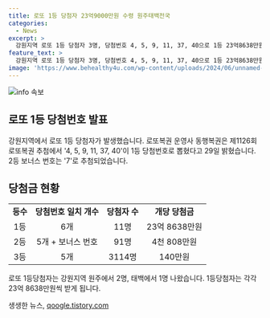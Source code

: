 ```yaml
---
title: 로또 1등 당첨자 23억9000만원 수령 원주태백전국
categories:
  - News
excerpt: >
  강원지역 로또 1등 당첨자 3명, 당첨번호 4, 5, 9, 11, 37, 40으로 1등 23억8638만원, 2등 4808만원, 3등 140만원 수령.
feature_text: >
  강원지역 로또 1등 당첨자 3명, 당첨번호 4, 5, 9, 11, 37, 40으로 1등 23억8638만원, 2등 4808만원, 3등 140만원 수령.
image: 'https://www.behealthy4u.com/wp-content/uploads/2024/06/unnamed-file.png'
---
```


<p><img src="https://www.behealthy4u.com/wp-content/uploads/2024/06/unnamed-file.png" alt="info 속보" /></p>

<h2 data-ke-size="size26">로또 1등 당첨번호 발표</h2>

<p data-ke-size="size16">강원지역에서 로또 1등 당첨자가 발생했습니다. 로또복권 운영사 동행복권은 제1126회 로또복권 추첨에서 '4, 5, 9, 11, 37, 40'이 1등 당첨번호로 뽑혔다고 29일 밝혔습니다. 2등 보너스 번호는 '7'로 추첨되었습니다.</p>

<h2 data-ke-size="size26">당첨금 현황</h2>

<table>
  <tr>
    <td style="text-align: center; height: 17px;"><b>등수</b></td>
    <td style="text-align: center; height: 17px;"><b>당첨번호 일치 개수</b></td>
    <td style="text-align: center; height: 17px;"><b>당첨자 수</b></td>
    <td style="text-align: center; height: 17px;"><b>개당 당첨금</b></td>
  </tr>
  <tr>
    <td style="text-align: center; height: 17px;">1등</td>
    <td style="text-align: center; height: 17px;">6개</td>
    <td style="text-align: center; height: 17px;">11명</td>
    <td style="text-align: center; height: 17px;">23억 8638만원</td>
  </tr>
  <tr>
    <td style="text-align: center; height: 17px;">2등</td>
    <td style="text-align: center; height: 17px;">5개 + 보너스 번호</td>
    <td style="text-align: center; height: 17px;">91명</td>
    <td style="text-align: center; height: 17px;">4천 808만원</td>
  </tr>
  <tr>
    <td style="text-align: center; height: 17px;">3등</td>
    <td style="text-align: center; height: 17px;">5개</td>
    <td style="text-align: center; height: 17px;">3114명</td>
    <td style="text-align: center; height: 17px;">140만원</td>
  </tr>
</table>

<p data-ke-size="size16">로또 1등당첨자는 강원지역 원주에서 2명, 태백에서 1명 나왔습니다. 1등당첨자는 각각 23억 8638만원씩 받게 됩니다.</p>
생생한 뉴스, <a href="https://qoogle.tistory.com" rel="dofollow">qoogle.tistory.com</a>


